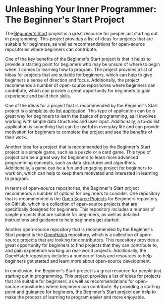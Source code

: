 # Unleashing Your Inner Programmer: The Beginner's Start Project

The [Beginner's Start](https://krishgaur1354.github.io/Beginners-Start/) project is a great resource for people just starting out in programming. This project provides a list of ideas for projects that are suitable for beginners, as well as recommendations for open-source repositories where beginners can contribute.

One of the key benefits of the Beginner's Start project is that it helps to provide a starting point for beginners who may be unsure of where to begin when it comes to learning how to program. The project provides a list of ideas for projects that are suitable for beginners, which can help to give beginners a sense of direction and focus. Additionally, the project recommends a number of open-source repositories where beginners can contribute, which can provide a great opportunity for beginners to gain experience and build their skills.

One of the ideas for a project that is recommended by the Beginner's Start project is a [simple to-do list application](https://github.com/topics/to-do-app). This type of application can be a great way for beginners to learn the basics of programming, as it involves working with simple data structures and user input. Additionally, a to-do list application is something that can be useful in everyday life and can provide motivation for beginners to complete the project and see the benefits of their work.

Another idea for a project that is recommended by the Beginner's Start project is a simple game, such as a puzzle or a card game. This type of project can be a great way for beginners to learn more advanced programming concepts, such as data structures and algorithms. Additionally, a game can be a fun and engaging project for beginners to work on, which can help to keep them motivated and interested in learning to program.

In terms of open-source repositories, the Beginner's Start project recommends a number of options for beginners to consider. One repository that is recommended is the [Open Source Projects](https://github.com/topics/open-source-project) for Beginners repository on GitHub, which is a collection of open-source projects that are specifically designed for beginners. This repository includes a number of simple projects that are suitable for beginners, as well as detailed instructions and guidance to help beginners get started.

Another open-source repository that is recommended by the Beginner's Start project is the [OpenHatch](https://github.com/openhatch/oh-mainline) repository, which is a collection of open-source projects that are looking for contributors. This repository provides a great opportunity for beginners to find projects that they can contribute to, and gain experience working on real-world projects. Additionally, the OpenHatch repository includes a number of tools and resources to help beginners get started and learn more about open-source development.

In conclusion, the Beginner's Start project is a great resource for people just starting out in programming. This project provides a list of ideas for projects that are suitable for beginners, as well as recommendations for open-source repositories where beginners can contribute. By providing a starting point and guidance for beginners, the Beginner's Start project can help to make the process of learning to program easier and more enjoyable.